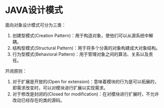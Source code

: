 # JAVA设计模式

面向对象设计模式可分为三类：
1. 创建型模式(Creation Pattern)：用于构造对象，使他们可以从源系统中解耦。
2. 结构型模式(Structural Pattern)：用于将多个分离的对象构建成大对象结构。
3. 行为型模式(Behavioral Pattern)：用于管理对象之间的算法、关系以及责任。

开闭原则：
1. 对于扩展是开放的(Open for extension)：意味着模块的行为是可以拓展的，即需求改变时，可以对模块进行扩展以实现需求。
2. 对于修改是封闭的(Closed for modification)：在对模块进行扩展时，不允许改动已经存在的类的源码。